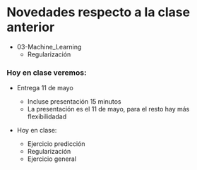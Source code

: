 # Novedades respecto a la clase anterior


* 03-Machine_Learning
  * Regularización

  

### Hoy en clase veremos:


* Entrega 11 de mayo
  * Incluse presentación 15 minutos
  * La presentación es el 11 de mayo, para el resto hay más flexibilidadad

* Hoy en clase: 
  * Ejercicio predicción
  * Regularización
  * Ejercicio general 

